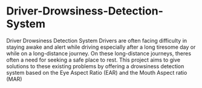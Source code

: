 # Driver-Drowsiness-Detection-System
Driver Drowsiness Detection System Drivers are often facing difficulty in staying awake and alert while driving especially after a long tiresome day or while on a long-distance journey. On these long-distance journeys, theres often a need for seeking a safe place to rest. This project aims to give solutions to these existing problems by offering a drowsiness detection system based on the Eye Aspect Ratio (EAR) and the Mouth Aspect ratio (MAR)
